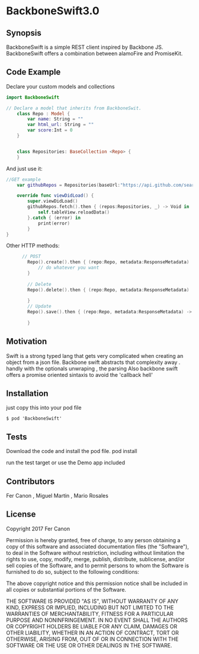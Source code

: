 # BackboneSwift3.0
## Synopsis

BackboneSwift is a simple REST client inspired by Backbone JS. BackboneSwift offers a combination between alamoFire and PromiseKit. 

## Code Example
Declare your custom models and collections
```swift
import BackboneSwift

// Declare a model that inherits from BackboneSwit.  
	class Repo : Model {
	    var name: String = ""
	    var html_url: String = ""
	    var score:Int = 0
	}


	class Repositories: BaseCollection <Repo> { 
	}
```

And just use it:  
```swift
//GET example 
	var githubRepos = Repositories(baseUrl:"https://api.github.com/search/repositories?q=language:swift&sort=stars&order=desc")

	override func viewDidLoad() {
		super.viewDidLoad()
		githubRepos.fetch().then { (repos:Repositories, _) -> Void in
			self.tableView.reloadData()
		}.catch { (error) in
			print(error)
		}
}
```
Other HTTP methods:
```swift
      // POST
        Repo().create().then { (repo:Repo, metadata:ResponseMetadata)  -> Void in
            // do whatever you want 
        }
        
        // Delete
        Repo().delete().then { (repo:Repo, metadata:ResponseMetadata)  -> Void in
            
        }
        // Update
        Repo().save().then { (repo:Repo, metadata:ResponseMetadata) -> Void in
            
        }
```

## Motivation

Swift is a strong typed lang that gets very complicated when creating an object from a json file. 
Backbone swift abstracts that complexity away . handly with the optionals unwraping , the parsing 
    Also backbone swift offers a promise oriented sintaxis to avoid the 'callback hell' 

## Installation
just copy this into your pod file 

	$ pod 'BackboneSwift'

## Tests

Download the code and install the pod file. 
 pod install

run the test target or use the Demo app included

## Contributors

Fer Canon , Miguel Martin , Mario Rosales

## License

Copyright 2017 Fer Canon 

Permission is hereby granted, free of charge, to any person obtaining a copy of this software and associated documentation files (the "Software"), to deal in the Software without restriction, including without limitation the rights to use, copy, modify, merge, publish, distribute, sublicense, and/or sell copies of the Software, and to permit persons to whom the Software is furnished to do so, subject to the following conditions:

The above copyright notice and this permission notice shall be included in all copies or substantial portions of the Software.

THE SOFTWARE IS PROVIDED "AS IS", WITHOUT WARRANTY OF ANY KIND, EXPRESS OR IMPLIED, INCLUDING BUT NOT LIMITED TO THE WARRANTIES OF MERCHANTABILITY, FITNESS FOR A PARTICULAR PURPOSE AND NONINFRINGEMENT. IN NO EVENT SHALL THE AUTHORS OR COPYRIGHT HOLDERS BE LIABLE FOR ANY CLAIM, DAMAGES OR OTHER LIABILITY, WHETHER IN AN ACTION OF CONTRACT, TORT OR OTHERWISE, ARISING FROM, OUT OF OR IN CONNECTION WITH THE SOFTWARE OR THE USE OR OTHER DEALINGS IN THE SOFTWARE.
